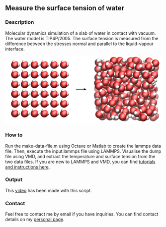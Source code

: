 ## Measure the surface tension of water

### Description

Molecular dynamics simulation of a slab of water in contact with vacuum. The water model is TIP4P/2005. The surface tension is measured from the difference between the stresses normal and parallel to the liquid-vapour interface. 

![Algorithm schema](./water-vapour.png)

### How to

Run the make-data-file.m using Octave or Matlab to create the lammps data file. Then, execute the input.lammps file using LAMMPS. Visualise the dump file using VMD, and extract the temperature and surface tension from the two data files. If you are new to LAMMPS and VMD, you can find [tutorials and instructions here](https://lammpstutorials.github.io/).

### Output

This [video](https://www.youtube.com/watch?v=l_APjA5_wZc) has been made with this script.

### Contact

Feel free to contact me by email if you have inquiries. You can find contact details on my [personal page](https://simongravelle.github.io/).
